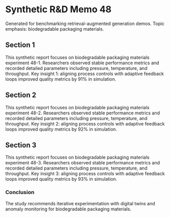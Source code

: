# Synthetic R&D Memo 48
Generated for benchmarking retrieval-augmented generation demos. Topic emphasis: biodegradable packaging materials.

## Section 1
This synthetic report focuses on biodegradable packaging materials experiment 48-1. Researchers observed stable performance metrics and recorded detailed parameters including pressure, temperature, and throughput. Key insight 1: aligning process controls with adaptive feedback loops improved quality metrics by 91% in simulation.

## Section 2
This synthetic report focuses on biodegradable packaging materials experiment 48-2. Researchers observed stable performance metrics and recorded detailed parameters including pressure, temperature, and throughput. Key insight 2: aligning process controls with adaptive feedback loops improved quality metrics by 92% in simulation.

## Section 3
This synthetic report focuses on biodegradable packaging materials experiment 48-3. Researchers observed stable performance metrics and recorded detailed parameters including pressure, temperature, and throughput. Key insight 3: aligning process controls with adaptive feedback loops improved quality metrics by 93% in simulation.

### Conclusion
The study recommends iterative experimentation with digital twins and anomaly monitoring for biodegradable packaging materials.